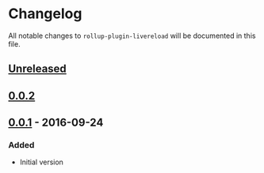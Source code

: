 # Changelog

All notable changes to `rollup-plugin-livereload` will be documented in this file.

## [Unreleased]

## [0.0.2]

## [0.0.1] - 2016-09-24

### Added
- Initial version

[Unreleased]: https://github.com/thgh/rollup-plugin-livereload/compare/v0.0.1...HEAD
[0.0.2]: https://github.com/thgh/rollup-plugin-livereload/compare/v0.0.1...v0.0.2
[0.0.1]: https://github.com/thgh/rollup-plugin-livereload/releases
